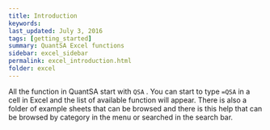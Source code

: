 ```yaml
---
title: Introduction
keywords: 
last_updated: July 3, 2016
tags: [getting_started]
summary: QuantSA Excel functions
sidebar: excel_sidebar
permalink: excel_introduction.html
folder: excel
---
```


All the function in QuantSA start with `QSA` .  You can start to type `=QSA` in a cell in Excel and the list of available function will appear.  There is also a folder of example sheets that can be browsed and there is this help that can be browsed by category in the menu or searched in the search bar.